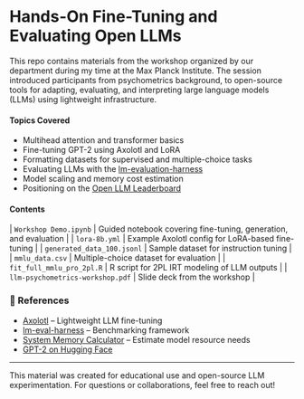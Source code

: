 # Hands-On Fine-Tuning and Evaluating Open LLMs

This repo contains materials from the workshop organized by our department during my time at the Max Planck Institute. The session introduced participants from psychometrics background, to open-source tools for adapting, evaluating, and interpreting large language models (LLMs) using lightweight infrastructure.

#### Topics Covered
- Multihead attention and transformer basics
- Fine-tuning GPT-2 using Axolotl and LoRA
- Formatting datasets for supervised and multiple-choice tasks
- Evaluating LLMs with the [lm-evaluation-harness](https://github.com/EleutherAI/lm-evaluation-harness)
- Model scaling and memory cost estimation
- Positioning on the [Open LLM Leaderboard](https://huggingface.co/spaces/open-llm-leaderboard/open_llm_leaderboard)

#### Contents

| `Workshop Demo.ipynb`     | Guided notebook covering fine-tuning, generation, and evaluation |
| `lora-8b.yml`             | Example Axolotl config for LoRA-based fine-tuning |
| `generated_data_100.jsonl` | Sample dataset for instruction tuning |
| `mmlu_data.csv`           | Multiple-choice dataset for evaluation |
| `fit_full_mmlu_pro_2pl.R` | R script for 2PL IRT modeling of LLM outputs |
| `llm-psychometrics-workshop.pdf` | Slide deck from the workshop |


### 🔗 References
- [Axolotl](https://github.com/axolotl-ai-cloud/axolotl) – Lightweight LLM fine-tuning
- [lm-eval-harness](https://github.com/EleutherAI/lm-evaluation-harness) – Benchmarking framework
- [System Memory Calculator](https://llm-system-requirements.streamlit.app/) – Estimate model resource needs
- [GPT-2 on Hugging Face](https://huggingface.co/openai-community/gpt2)

---

This material was created for educational use and open-source LLM experimentation. For questions or collaborations, feel free to reach out!

